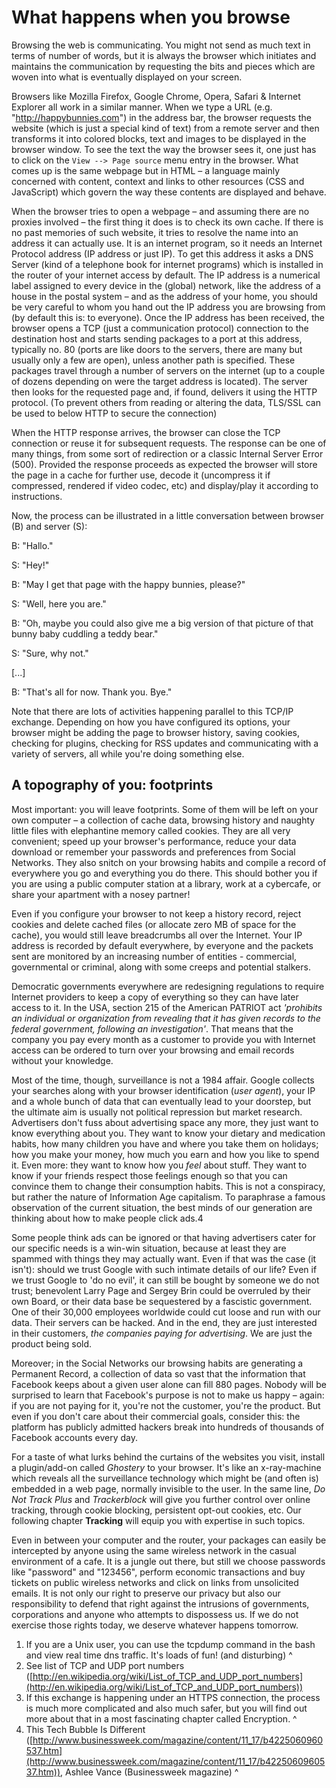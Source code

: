 What happens when you browse
============================

Browsing the web is communicating. You might not send as much text in terms of number of words, but it is always the browser which initiates and maintains the communication by requesting the bits and pieces which are woven into what is eventually displayed on your screen.

Browsers like Mozilla Firefox, Google Chrome, Opera, Safari & Internet Explorer all work in a similar manner. When we type a URL (e.g. "http://happybunnies.com") in the address bar, the browser requests the website (which is just a special kind of text) from a remote server and then transforms it into colored blocks, text and images to be displayed in the browser window. To see the text the way the browser sees it, one just has to click on the `View --> Page source` menu entry in the browser. What comes up is the same webpage but in HTML – a language mainly concerned with content, context and links to other resources (CSS and JavaScript) which govern the way these contents are displayed and behave.

When the browser tries to open a webpage – and assuming there are no proxies involved – the first thing it does is to check its own cache. If there is no past memories of such website, it tries to resolve the name into an address it can actually use. It is an internet program, so it needs an Internet Protocol address (IP address or just IP). To get this address it asks a DNS Server (kind of a telephone book for internet programs) which is installed in the router of your internet access by default. The IP address is a numerical label assigned to every device in the (global) network, like the address of a house in the postal system – and as the address of your home, you should be very careful to whom you hand out the IP address you are browsing from (by default this is: to everyone). Once the IP address has been received, the browser opens a TCP (just a communication protocol) connection to the destination host and starts sending packages to a port at this address, typically no. 80 (ports are like doors to the servers, there are many but usually only a few are open), unless another path is specified. These packages travel through a number of servers on the internet (up to a couple of dozens depending on were the target address is located). The server then looks for the requested page and, if found, delivers it using the HTTP protocol. (To prevent others from reading or altering the data, TLS/SSL can be used to below HTTP to secure the connection)

When the HTTP response arrives, the browser can close the TCP connection or reuse it for subsequent requests. The response can be one of many things, from some sort of redirection or a classic Internal Server Error (500). Provided the response proceeds as expected the browser will store the page in a cache for further use, decode it (uncompress it if compressed, rendered if video codec, etc) and display/play it according to instructions.

Now, the process can be illustrated in a little conversation between browser (B) and server (S):

B: "Hallo."

S: "Hey!"

B: "May I get that page with the happy bunnies, please?"

S: "Well, here you are."

B: "Oh, maybe you could also give me a big version of that picture of that bunny baby cuddling a teddy bear."

S: "Sure, why not."

[...]

B: "That's all for now. Thank you. Bye."

Note that there are lots of activities happening parallel to this TCP/IP exchange. Depending on how you have configured its options, your browser might be adding the page to browser history, saving cookies, checking for plugins, checking for RSS updates and communicating with a variety of servers, all while you're doing something else.

A topography of you: footprints
-------------------------------

Most important: you will leave footprints. Some of them will be left on your own computer – a collection of cache data, browsing history and naughty little files with elephantine memory called cookies. They are all very convenient; speed up your browser's performance, reduce your data download or remember your passwords and preferences from Social Networks. They also snitch on your browsing habits and compile a record of everywhere you go and everything you do there. This should bother you if you are using a public computer station at a library, work at a cybercafe, or share your apartment with a nosey partner!

Even if you configure your browser to not keep a history record, reject cookies and delete cached files (or allocate zero MB of space for the cache), you would still leave breadcrumbs all over the Internet. Your IP address is recorded by default everywhere, by everyone and the packets sent are monitored by an increasing number of entities - commercial, governmental or criminal, along with some creeps and potential stalkers.

Democratic governments everywhere are redesigning regulations to require Internet providers to keep a copy of everything so they can have later access to it. In the USA, section 215 of the American PATRIOT act *'prohibits an individual or organization from revealing that it has given records to the federal government, following an investigation'*. That means that the company you pay every month as a customer to provide you with Internet access can be ordered to turn over your browsing and email records without your knowledge.

Most of the time, though, surveillance is not a 1984 affair. Google collects your searches along with your browser identification (*user agent*), your IP and a whole bunch of data that can eventually lead to your doorstep, but the ultimate aim is usually not political repression but market research. Advertisers don't fuss about advertising space any more, they just want to know everything about you. They want to know your dietary and medication habits, how many children you have and where you take them on holidays; how you make your money, how much you earn and how you like to spend it. Even more: they want to know how you *feel* about stuff. They want to know if your friends respect those feelings enough so that you can convince them to change their consumption habits. This is not a conspiracy, but rather the nature of Information Age capitalism. To paraphrase a famous observation of the current situation, the best minds of our generation are thinking about how to make people click ads.4

Some people think ads can be ignored or that having advertisers cater for our specific needs is a win-win situation, because at least they are spammed with things they may actually want. Even if that was the case (it isn't): should we trust Google with such intimate details of our life? Even if we trust Google to 'do no evil', it can still be bought by someone we do not trust; benevolent Larry Page and Sergey Brin could be overruled by their own Board, or their data base be sequestered by a fascistic government. One of their 30,000 employees worldwide could cut loose and run with our data. Their servers can be hacked. And in the end, they are just interested in their customers, *the companies paying for advertising*. We are just the product being sold.

Moreover; in the Social Networks our browsing habits are generating a Permanent Record, a collection of data so vast that the information that Facebook keeps about a given user alone can fill 880 pages. Nobody will be surprised to learn that Facebook's purpose is not to make us happy – again: if you are not paying for it, you're not the customer, you're the product. But even if you don't care about their commercial goals, consider this: the platform has publicly admitted hackers break into hundreds of thousands of Facebook accounts every day.

For a taste of what lurks behind the curtains of the websites you visit, install a plugin/add-on called *Ghostery* to your browser. It's like an x-ray-machine which reveals all the surveillance technology which might be (and often is) embedded in a web page, normally invisible to the user. In the same line, *Do Not Track Plus* and *Trackerblock* will give you further control over online tracking, through cookie blocking, persistent opt-out cookies, etc. Our following chapter **Tracking** will equip you with expertise in such topics.

Even in between your computer and the router, your packages can easily be intercepted by anyone using the same wireless network in the casual environment of a cafe. It is a jungle out there, but still we choose passwords like  "password" and "123456", perform economic transactions and buy tickets on public wireless networks and click on links from unsolicited emails. It is not only our right to preserve our privacy but also our responsibility to defend that right against the intrusions of governments, corporations and anyone who attempts to dispossess us. If we do not exercise those rights today, we deserve whatever happens tomorrow.

 

 1. If you are a Unix user, you can use the tcpdump command in the bash and view real time dns traffic. It's loads of fun! (and disturbing) ^
 2. See list of TCP and UDP port numbers ([http://en.wikipedia.org/wiki/List_of_TCP_and_UDP_port_numbers](http://en.wikipedia.org/wiki/List_of_TCP_and_UDP_port_numbers))
 3. If this exchange is happening under an HTTPS connection, the process is much more complicated and also much safer, but you will find out more about that in a most fascinating chapter called Encryption. ^
 4. This Tech Bubble Is Different ([http://www.businessweek.com/magazine/content/11_17/b4225060960537.htm](http://www.businessweek.com/magazine/content/11_17/b4225060960537.htm)), Ashlee Vance (Businessweek magazine) ^
 